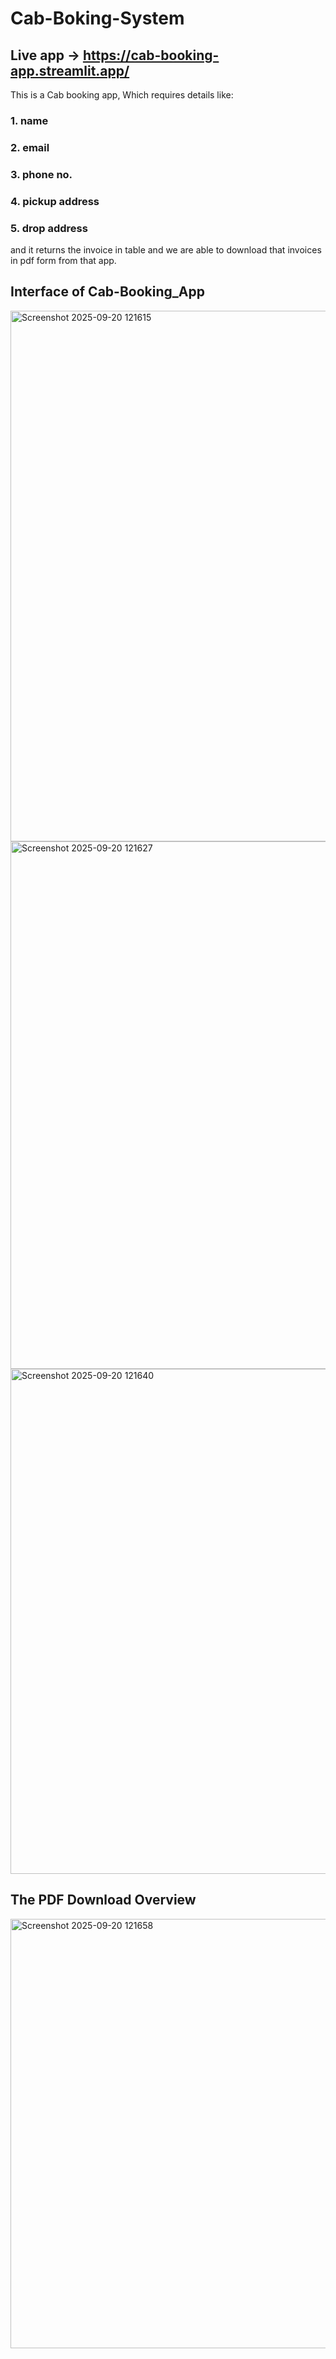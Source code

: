 # Cab-Boking-System

## Live app -> https://cab-booking-app.streamlit.app/ 

This is a Cab booking app, 
Which requires details like:
### 1. name
### 2. email
### 3. phone no.
### 4. pickup address
### 5. drop address
and it returns the invoice in table and we are able to download that invoices in pdf form from that app.

## Interface of Cab-Booking_App
<img width="943" height="849" alt="Screenshot 2025-09-20 121615" src="https://github.com/user-attachments/assets/d858e7a6-4035-4837-8dc2-8c12ba9b7552" />
<img width="942" height="844" alt="Screenshot 2025-09-20 121627" src="https://github.com/user-attachments/assets/2410488d-e705-4ea3-9b35-37ac05e8f48e" />
<img width="997" height="808" alt="Screenshot 2025-09-20 121640" src="https://github.com/user-attachments/assets/35808c80-0f64-48bb-aba0-fefce7d91e5c" />

## The PDF Download Overview
<img width="869" height="687" alt="Screenshot 2025-09-20 121658" src="https://github.com/user-attachments/assets/e41cc8ec-6d58-4dc3-a680-dc2f81f69743" />
